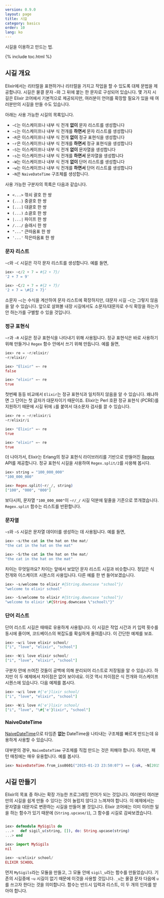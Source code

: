 ```yaml
---
version: 0.9.0
layout: page
title: 시길
category: basics
order: 10
lang: ko
---
```


시길을 이용하고 만드는 법.

{% include toc.html %}

## 시길 개요

Elixir에서는 리터럴을 표현하거나 리터럴을 가지고 작업을 할 수 있도록 대체 문법을 제공합니다. 시길은 물결 문자 `~`와 그 뒤에 붙는 한 문자로 구성되어 있습니다. 몇 가지 시길은 Elixir 코어에서 기본적으로 제공되지만, 여러분이 언어를 확장할 필요가 있을 때 여러분만의 시길을 만들 수도 있습니다.

아래는 사용 가능한 시길의 목록입니다.

  - `~C`는 이스케이프나 내부 식 전개 **없이** 문자 리스트를 생성합니다
  - `~c`는 이스케이프나 내부 식 전개를 **하면서** 문자 리스트를 생성합니다
  - `~R`은 이스케이프나 내부 식 전개 **없이** 정규 표현식을 생성합니다
  - `~r`은 이스케이프나 내부 식 전개를 **하면서** 정규 표현식을 생성합니다
  - `~S`는 이스케이프나 내부 식 전개 **없이** 문자열을 생성합니다
  - `~s`는 이스케이프나 내부 식 전개를 **하면서** 문자열을 생성합니다
  - `~W`는 이스케이프나 내부 식 전개 **없이** 단어 리스트를 생성합니다
  - `~w`는 이스케이프나 내부 식 전개를 **하면서** 단어 리스트를 생성합니다
  - `~N`은 `NaiveDateTime` 구조체를 생성합니다.

사용 가능한 구분자의 목록은 다음과 같습니다.

  - `<...>` 꺾쇠 괄호 한 쌍
  - `{...}` 중괄호 한 쌍
  - `[...]` 대괄호 한 쌍
  - `(...)` 소괄호 한 쌍
  - `|...|` 파이프 한 쌍
  - `/.../` 슬래시 한 쌍
  - `"..."` 큰따옴표 한 쌍
  - `'...'` 작은따옴표 한 쌍

### 문자 리스트

`~c`와 `~C` 시길은 각각 문자 리스트를 생성합니다. 예를 들면,

```elixir
iex> ~c/2 + 7 = #{2 + 7}/
'2 + 7 = 9'

iex> ~C/2 + 7 = #{2 + 7}/
'2 + 7 = \#{2 + 7}'
```

소문자 `~c`는 수식을 계산하여 문자 리스트에 확장하지만, 대문자 시길 `~C`는 그렇지 않음을 알 수 있습니다. 앞으로 살펴볼 내장 시길에서도 소문자/대문자로 수식 확장을 하는가 안 하는가를 구별할 수 있을 것입니다.

### 정규 표현식

`~r`과 `~R` 시길은 정규 표현식을 나타내기 위해 사용됩니다. 정규 표현식은 바로 사용하기 위해 만들거나 `Regex` 함수 안에서 쓰기 위해 만듭니다. 예를 들면,

```elixir
iex> re = ~r/elixir/
~r/elixir/

iex> "Elixir" =~ re
false

iex> "elixir" =~ re
true
```

첫번째 동등 비교에서 `Elixir`는 정규 표현식과 일치하지 않음을 알 수 있습니다. 왜냐하면 그 단어는 첫 글자가 대문자이기 때문이죠. Elixir는 Perl 호환 정규 표현식 (PCRE)를 지원하기 때문에 시길 뒤에 `i`를 붙여서 대소문자 검사를 끌 수 있습니다.

```elixir
iex> re = ~r/elixir/i
~r/elixir/i

iex> "Elixir" =~ re
true

iex> "elixir" =~ re
true
```

더 나아가서, Elixir는 Erlang의 정규 표현식 라이브러리를 기반으로 만들어진 [Regex](https://hexdocs.pm/elixir/Regex.html) API를 제공합니다. 정규 표현식 시길을 사용하여 `Regex.split/2`를 사용해 봅시다.

```elixir
iex> string = "100_000_000"
"100_000_000"

iex> Regex.split(~r/_/, string)
["100", "000", "000"]
```

보다시피, 문자열 `"100_000_000"`이 `~r/_/` 시길 덕분에 밑줄을 기준으로 쪼개졌습니다. `Regex.split` 함수는 리스트를 반환합니다.

### 문자열

`~s`와 `~S` 시길은 문자열 데이터를 생성하는 데 사용됩니다. 예를 들면,

```elixir
iex> ~s/the cat in the hat on the mat/
"the cat in the hat on the mat"

iex> ~S/the cat in the hat on the mat/
"the cat in the hat on the mat"
```

차이는 무엇일까요? 차이는 앞에서 보았던 문자 리스트 시길과 비슷합니다. 정답은 식 전개와 이스케이프 시퀀스의 사용입니다. 다른 예를 한 번 들어보겠습니다.

```elixir
iex> ~s/welcome to elixir #{String.downcase "school"}/
"welcome to elixir school"

iex> ~S/welcome to elixir #{String.downcase "school"}/
"welcome to elixir \#{String.downcase \"school\"}"
```

### 단어 리스트

단어 리스트 시길은 때때로 유용하게 사용됩니다. 이 시길은 작업 시간과 키 입력 횟수를 동시에 줄이며, 코드베이스의 복잡도를 확실하게 줄여줍니다. 이 간단한 예제를 보죠.

```elixir
iex> ~w/i love elixir school/
["i", "love", "elixir", "school"]

iex> ~W/i love elixir school/
["i", "love", "elixir", "school"]
```

구분자 안에 쓰여진 것들이 공백에 의해 분리되어 리스트로 저장됨을 알 수 있습니다. 하지만 이 두 예제에서 차이점은 없어 보이네요. 이것 역시 차이점은 식 전개와 이스케이프 시퀀스에 있습니다. 다음 예제를 봅시다.

```elixir
iex> ~w/i love #{'e'}lixir school/
["i", "love", "elixir", "school"]

iex> ~W/i love #{'e'}lixir school/
["i", "love", "\#{'e'}lixir", "school"]
```

### NaiveDateTime

[NaiveDateTime](https://hexdocs.pm/elixir/NaiveDateTime.html)으로 타임존 **없는** DateTime을 나타내는 구조체를 빠르게 만드는데 유용하게 사용할 수 있습니다.

대부분의 경우, `NaiveDateTime` 구조체를 직접 만드는 것은 피해야 합니다. 하지만, 패턴 매칭에는 매우 유용합니다. 예를 봅시다.

```elixir
iex> NaiveDateTime.from_iso8601("2015-01-23 23:50:07") == {:ok, ~N[2015-01-23 23:50:07]}
```

## 시길 만들기

Elixir의 목표 중 하나는 확장 가능한 프로그래밍 언어가 되는 것입니다. 여러분이 여러분만의 시길을 쉽게 만들 수 있다는 것이 놀랍지 않다고 느껴져야 합니다. 이 예제에서는 문자열을 대문자로 변환하는 시길을 만들어 볼 것입니다. Elixir 코어에는 이미 이러한 일을 하는 함수가 있기 때문에 (`String.upcase/1`), 그 함수를 시길로 감싸보겠습니다.

```elixir

iex> defmodule MySigils do
...>   def sigil_u(string, []), do: String.upcase(string)
...> end

iex> import MySigils
nil

iex> ~u/elixir school/
ELIXIR SCHOOL
```

먼저 `MySigils`라는 모듈을 만들고, 그 모듈 안에 `sigil_u`라는 함수를 만들었습니다. 기존의 시길중에 `~u` 시길이 없기 때문에 이것을 사용할 것입니다. `_u`는 물결 문자 다음에 `u`를 쓰고자 한다는 것을 의미합니다. 함수는 반드시 입력과 리스트, 이 두 개의 인자를 받아야 합니다.
